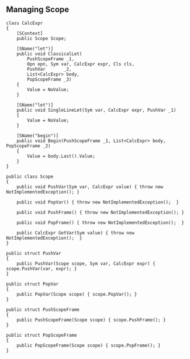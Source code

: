 ﻿Managing Scope
--------------

	class CalcExpr
	{
        [SContext]
        public Scope Scope;

        [SName("let")]
        public void ClassicalLet(
            PushScopeFrame _1, 
            Opn opn, Sym var, CalcExpr expr, Cls cls,
            PushVar       _2, 
            List<CalcExpr> body, 
            PopScopeFrame _3)
        {
            Value = NoValue;
        }

        [SName("let")]
        public void SingleLineLet(Sym var, CalcExpr expr, PushVar _1)
        {
            Value = NoValue;
        }

        [SName("begin")]
        public void Begin(PushScopeFrame _1, List<CalcExpr> body, PopScopeFrame _2)
        {
            Value = body.Last().Value;
        }
	}

    public class Scope
    {
        public void PushVar(Sym var, CalcExpr value) { throw new NotImplementedException(); }

        public void PopVar() { throw new NotImplementedException();  }

        public void PushFrame() { throw new NotImplementedException(); }

        public void PopFrame() { throw new NotImplementedException();  }

        public CalcExpr GetVar(Sym value) { throw new NotImplementedException();  }
    }

    public struct PushVar
    {
        public PushVar(Scope scope, Sym var, CalcExpr expr) { scope.PushVar(var, expr); }
    }

    public struct PopVar
    {
        public PopVar(Scope scope) { scope.PopVar(); }
    }

    public struct PushScopeFrame
    {
        public PushScopeFrame(Scope scope) { scope.PushFrame(); }
    }

    public struct PopScopeFrame
    {
        public PopScopeFrame(Scope scope) { scope.PopFrame(); }
    }